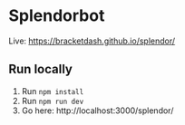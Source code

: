 # Splendorbot

Live: https://bracketdash.github.io/splendor/

## Run locally

1. Run `npm install`
2. Run `npm run dev`
3. Go here: http://localhost:3000/splendor/
